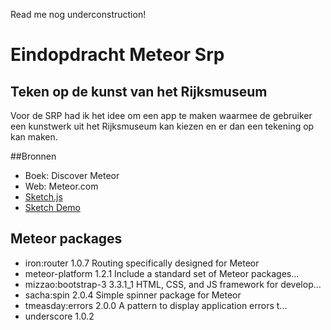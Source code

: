 Read me nog underconstruction!

# Eindopdracht Meteor Srp
## Teken op de kunst van het Rijksmuseum
Voor de SRP had ik het idee om een app te maken waarmee de gebruiker een kunstwerk uit het Rijksmuseum kan kiezen en er dan een tekening op kan maken.



##Bronnen
* Boek: Discover Meteor
* Web: Meteor.com
* [Sketch.js](https://github.com/intridea/sketch.js/)
* [Sketch Demo](http://danicfilip.com/make-html5-drawing-board-sketch-js-html5-canvas-source-code/)

## Meteor packages
* iron:router                  1.0.7  Routing specifically designed for Meteor
* meteor-platform              1.2.1  Include a standard set of Meteor packages...
* mizzao:bootstrap-3           3.3.1_1  HTML, CSS, and JS framework for develop...
* sacha:spin                   2.0.4  Simple spinner package for Meteor
* tmeasday:errors              2.0.0  A pattern to display application errors t...
* underscore                   1.0.2
